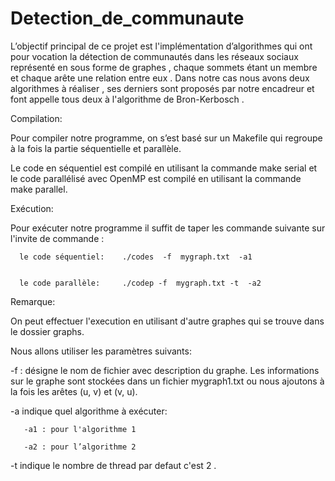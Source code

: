 # Detection_de_communaute
 L’objectif principal de ce projet est l'implémentation d’algorithmes qui ont pour vocation la détection de communautés dans les réseaux sociaux  représenté en sous forme de graphes , chaque sommets étant un membre et chaque arête une relation entre eux . Dans notre cas  nous avons deux algorithmes à réaliser , ses derniers sont   proposés par notre encadreur  et  font appelle tous deux  à l'algorithme de Bron-Kerbosch . 

 
  Compilation:

 Pour compiler notre programme, on s’est basé sur un Makefile qui regroupe à la fois la partie séquentielle et parallèle.

 Le code en séquentiel est compilé en utilisant la commande make serial et le code parallélisé avec OpenMP est compilé en utilisant la commande make parallel.



Exécution:    

Pour exécuter notre programme  il suffit de taper les commande suivante sur l'invite de commande :

      le code séquentiel:    ./codes  -f  mygraph.txt  -a1 


      le code parallèle:     ./codep -f  mygraph.txt -t  -a2


   Remarque: 

   On peut effectuer l'execution en utilisant d'autre graphes qui se trouve dans le dossier graphs.
   

Nous allons  utiliser les paramètres suivants: 

-f : désigne le nom de fichier avec description du graphe. Les informations sur le graphe sont stockées dans un fichier mygraph1.txt ou nous ajoutons à la fois les arêtes (u, v) et (v, u).

-a indique quel algorithme à exécuter:

       -a1 : pour l'algorithme 1

       -a2 : pour l’algorithme 2
       
 -t indique le nombre de thread par defaut c'est 2 .



